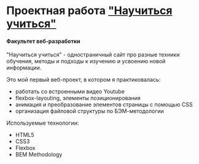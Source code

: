 # Проектная работа ["Научиться учиться"](https://github.com/PeregudaMaria/how-to-learn.gitg)
#### Факультет веб-разработки

"Научиться учиться" - одностраничный сайт про разные техники обучения, методы и подходы к изучению и усвоению новой информации. 

Это мой первый веб-проект, в котором я практиковалась:

* работать со встроенными видео Youtube
* flexbox-layouting, элементы позиционирования
* анимация и преобразование элементов страницы с помощью CSS
* организация файловой структуры по БЭМ-методологии

Используемые технологии:

* HTML5
* CSS3
* Flexbox
* BEM Methodology

